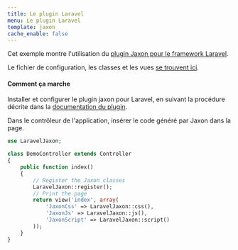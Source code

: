 ```yaml
---
title: Le plugin Laravel
menu: Le plugin Laravel
template: jaxon
cache_enable: false
---
```


Cet exemple montre l'utilisation du [plugin Jaxon pour le framework Laravel](https://github.com/jaxon-php/jaxon-laravel?target=_blank).

Le fichier de configuration, les classes et les vues [se trouvent ici](https://github.com/jaxon-php/jaxon-examples/tree/master/frameworks/laravel?target=_blank).

#### Comment ça marche

Installer et configurer le plugin jaxon pour Laravel, en suivant la procédure décrite dans la [documentation du plugin](https://github.com/jaxon-php/jaxon-laravel?target=_blank).

Dans le contrôleur de l'application, insérer le code généré par Jaxon dans la page.

```php
use LaravelJaxon;

class DemoController extends Controller
{
    public function index()
    {
        // Register the Jaxon classes
        LaravelJaxon::register();
        // Print the page
        return view('index', array(
            'JaxonCss' => LaravelJaxon::css(),
            'JaxonJs' => LaravelJaxon::js(),
            'JaxonScript' => LaravelJaxon::script()
        ));
    }
}
```
